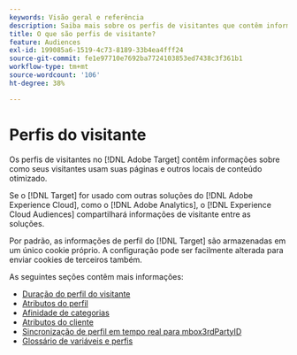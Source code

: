 ```yaml
---
keywords: Visão geral e referência
description: Saiba mais sobre os perfis de visitantes que contêm informações sobre como seus visitantes usam suas páginas e outros locais de conteúdo otimizado.
title: O que são perfis de visitante?
feature: Audiences
exl-id: 199085a6-1519-4c73-8189-33b4ea4fff24
source-git-commit: fe1e97710e7692ba7724103853ed7438c3f361b1
workflow-type: tm+mt
source-wordcount: '106'
ht-degree: 38%

---
```


# Perfis do visitante

Os perfis de visitantes no [!DNL Adobe Target] contêm informações sobre como seus visitantes usam suas páginas e outros locais de conteúdo otimizado.

Se o [!DNL Target] for usado com outras soluções do [!DNL Adobe Experience Cloud], como o [!DNL Adobe Analytics], o [!DNL Experience Cloud Audiences] compartilhará informações de visitante entre as soluções.

Por padrão, as informações de perfil do [!DNL Target] são armazenadas em um único cookie próprio. A configuração pode ser facilmente alterada para enviar cookies de terceiros também.

As seguintes seções contêm mais informações:

- [Duração do perfil do visitante](visitor-profile-lifetime.md)
- [Atributos do perfil](profile-parameters.md)
- [Afinidade de categorias](category-affinity.md)
- [Atributos do cliente](https://experienceleague.adobe.com/docs/target-dev/developer/implementation/methods/customer-attributes.html?lang=pt-BR)
- [Sincronização de perfil em tempo real para mbox3rdPartyID](3rd-party-id.md)
- [Glossário de variáveis e perfis](variables-profiles-parameters-methods.md)
